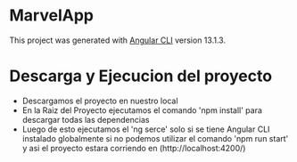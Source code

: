 # MarvelApp

This project was generated with [Angular CLI](https://github.com/angular/angular-cli) version 13.1.3.

# Descarga y Ejecucion del proyecto

- Descargamos el proyecto en nuestro local
- En la Raiz del Proyecto ejecutamos el comando 'npm install' para descargar todas las dependencias 
- Luego de esto ejecutamos el 'ng serce' solo si se tiene Angular CLI instalado globalmente si no podemos utilizar el comando 'npm run start' y asi el proyecto estara corriendo en (http://localhost:4200/)
